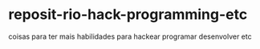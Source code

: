 # reposit-rio-hack-programming-etc
coisas para ter mais habilidades para hackear programar desenvolver etc
